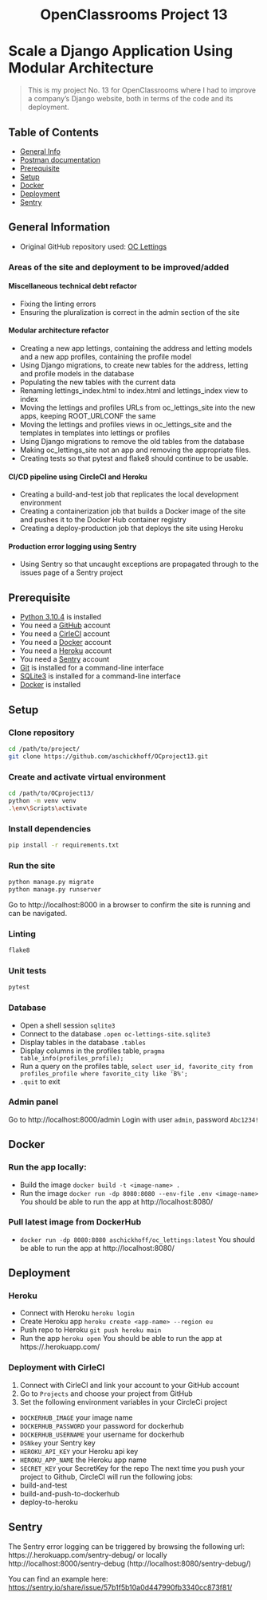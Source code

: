 <h1 align="center">OpenClassrooms Project 13</h1>

# Scale a Django Application Using Modular Architecture
> This is my project No. 13 for OpenClassrooms where I had to improve a company’s Django website, both in terms of the code and its deployment.

## Table of Contents
* [General Info](#general-information)
* [Postman documentation](#postman-documentation)
* [Prerequisite](#prerequisite)
* [Setup](#setup)
* [Docker](#docker)
* [Deployment](#deployment)
* [Sentry](#sentry)


## General Information
- Original GitHub repository used: [OC Lettings](https://github.com/OpenClassrooms-Student-Center/Python-OC-Lettings "OC Lettings")

### Areas of the site and deployment to be improved/added
#### Miscellaneous technical debt refactor
- Fixing the linting errors
- Ensuring the pluralization is correct in the admin section of the site

#### Modular architecture refactor
- Creating a new app lettings, containing the address and letting models and a new app profiles, containing the profile model
- Using Django migrations, to create new tables for the address, letting and profile models in the database
- Populating the new tables with the current data
- Renaming lettings_index.html to index.html and lettings_index view to index
- Moving the lettings and profiles URLs from oc_lettings_site into the new apps, keeping ROOT_URLCONF the same
- Moving the lettings and profiles views in oc_lettings_site and the templates in templates into lettings or profiles
- Using Django migrations to remove the old tables from the database
- Making oc_lettings_site not an app and removing the appropriate files.
- Creating tests so that pytest and flake8 should continue to be usable.

#### CI/CD pipeline using CircleCI and Heroku
- Creating a build-and-test job that replicates the local development environment
- Creating a containerization job that builds a Docker image of the site and pushes it to the Docker Hub container registry
- Creating a deploy-production job that deploys the site using Heroku

#### Production error logging using Sentry
- Using Sentry so that uncaught exceptions are propagated through to the issues page of a Sentry project

## Prerequisite
- [Python 3.10.4](https://www.python.org/ "Python") is installed
- You need a [GitHub](https://github.com/ "GitHub") account
- You need a [CirleCI](https://circleci.com/ "CirleCI") account
- You need a [Docker](https://www.docker.com/ "Docker") account
- You need a [Heroku](https://www.heroku.com/ "Heroku") account
- You need a [Sentry](https://sentry.io/ "Sentry") account
- [Git](https://git-scm.com/ "Git") is installed for a command-line interface
- [SQLite3](https://www.sqlite.org/index.html "SQLite3") is installed for a command-line interface
- [Docker](https://www.docker.com/ "Docker") is installed

## Setup
### Clone repository
```Bash
cd /path/to/project/
git clone https://github.com/aschickhoff/OCproject13.git
```
### Create and activate virtual environment
```Bash
cd /path/to/OCproject13/
python -m venv venv
.\env\Scripts\activate
```
### Install dependencies
```Bash
pip install -r requirements.txt
```
### Run the site
```Bash
python manage.py migrate
python manage.py runserver
```
Go to http://localhost:8000 in a browser to confirm the site is running and can be navigated.
### Linting
```Bash
flake8
```
### Unit tests
```Bash
pytest
```
### Database
- Open a shell session `sqlite3`
- Connect to the database `.open oc-lettings-site.sqlite3`
- Display tables in the database `.tables`
- Display columns in the profiles table, `pragma table_info(profiles_profile);`
- Run a query on the profiles table, `select user_id, favorite_city from profiles_profile where favorite_city like 'B%';`
- `.quit` to exit
### Admin panel
Go to http://localhost:8000/admin
Login with user `admin`, password `Abc1234!`

## Docker
### Run the app locally:
- Build the image `docker build -t <image-name> .`
- Run the image `docker run -dp 8080:8080 --env-file .env <image-name>`
You should be able to run the app at http://localhost:8080/
### Pull latest image from DockerHub
- `docker run -dp 8080:8080 aschickhoff/oc_lettings:latest`
You should be able to run the app at http://localhost:8080/

## Deployment
### Heroku
- Connect with Heroku `heroku login`
- Create Heroku app `heroku create <app-name> --region eu`
- Push repo to Heroku `git push heroku main`
- Run the app `heroku open`
You should be able to run the app at https://<app-name>.herokuapp.com/
### Deployment with CirleCI
1. Connect with CirleCI and link your account to your GitHub account
2. Go to `Projects` and choose your project from GitHub
3. Set the following environment variables in your CircleCi project
- `DOCKERHUB_IMAGE` your image name
- `DOCKERHUB_PASSWORD` your password for dockerhub
- `DOCKERHUB_USERNAME` your username for dockerhub
- `DSNkey` your Sentry key
- `HEROKU_API_KEY` your Heroku api key
- `HEROKU_APP_NAME` the Heroku app name
- `SECRET_KEY` your SecretKey for the repo
The next time you push your project to Github, CircleCI will run the following jobs:
- build-and-test
- build-and-push-to-dockerhub
- deploy-to-heroku

## Sentry
The Sentry error logging can be triggered by browsing the following url: https://<app-name>.herokuapp.com/sentry-debug/ or locally http://localhost:8000/sentry-debug (http://localhost:8080/sentry-debug/)

You can find an example here:
https://sentry.io/share/issue/57b1f5b10a0d447990fb3340cc873f81/